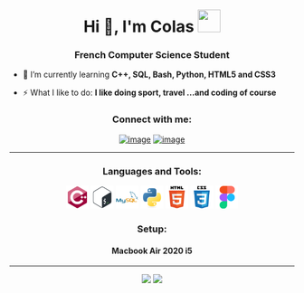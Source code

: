 <h1 align="center">Hi 👋, I'm Colas <img height="40px" width="40px" src="https://emoji.gg/assets/emoji/8111-shinycharizard.gif"></h1>
<h3 align="center">French Computer Science Student</h3>

- 🌱 I’m currently learning **C++, SQL, Bash, Python, HTML5 and CSS3**

- ⚡ What I like to do: **I like doing sport, travel ...and coding of course**

<h3 align="center">Connect with me:</h3>
<div align="center">

[![image](https://img.shields.io/badge/Instagram-E4405F?style=for-the-badge&logo=instagram&logoColor=white)](https://www.instagram.com/colasnaudi/)
[![image](https://img.shields.io/badge/Gmail-D14836?style=for-the-badge&logo=gmail&logoColor=white)](mailto:colasnaudi@gmail.com)
  
</div>

<hr>

<h3 align="center">Languages and Tools:</h3>

<p align="center"> 
    <img src="https://raw.githubusercontent.com/devicons/devicon/2ae2a900d2f041da66e950e4d48052658d850630/icons/cplusplus/cplusplus-original.svg" alt="cplusplus" width="40" height="40"/> 
  </a>
    <img src="https://raw.githubusercontent.com/devicons/devicon/2ae2a900d2f041da66e950e4d48052658d850630/icons/bash/bash-original.svg" alt="bash" width="40" height="40"/> 
  </a>
    <img src="https://raw.githubusercontent.com/devicons/devicon/2ae2a900d2f041da66e950e4d48052658d850630/icons/mysql/mysql-original-wordmark.svg" alt="mysql" width="40" height="40"/> 
  </a>
    <img src="https://raw.githubusercontent.com/devicons/devicon/master/icons/python/python-original.svg" alt="python" width="40" height="40"/> 
  </a>
    <img src="https://raw.githubusercontent.com/devicons/devicon/master/icons/html5/html5-original-wordmark.svg" alt="html5" width="40" height="40"/> 
  </a>
    <img src="https://raw.githubusercontent.com/devicons/devicon/master/icons/css3/css3-original-wordmark.svg" alt="css3" width="40" height="40"/> 
  </a>
  <img src="https://raw.githubusercontent.com/devicons/devicon/2ae2a900d2f041da66e950e4d48052658d850630/icons/figma/figma-original.svg" alt="figma" width="40" height="40"/> 
  </a>
</p>

<h3 align="center">Setup:</h3>
<h4 align="center">
  Macbook Air 2020 i5
</h4>

<hr>

<p align= "center">
  <img height= "150" src="https://github-readme-stats.vercel.app/api?username=colasnaudi&theme=react&show_icons=true&include_all_commits=true" />
  <img height= "150" src="https://github-readme-stats.vercel.app/api/top-langs/?username=colasnaudi&theme=react&layout=compact" />
</p>
